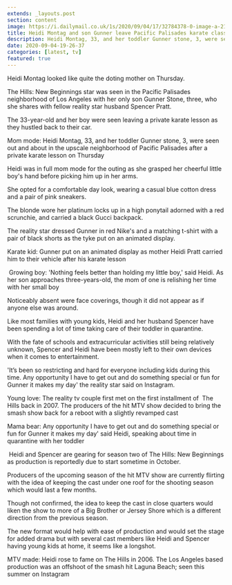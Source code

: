```yaml
---
extends: _layouts.post
section: content
image: https://i.dailymail.co.uk/1s/2020/09/04/17/32784378-0-image-a-21_1599237703129.jpg 
title: Heidi Montag and son Gunner leave Pacific Palisades karate class 
description: Heidi Montag, 33, and her toddler Gunner stone, 3, were seen out and about in the upscale neighborhood of Pacific Palisades after a private karate lesson on Thursday afternoon 
date: 2020-09-04-19-26-37 
categories: [latest, tv] 
featured: true 
--- 
```

Heidi Montag looked like quite the doting mother on Thursday.

The Hills: New Beginnings star was seen in the Pacific Palisades neighborhood of Los Angeles with her only son Gunner Stone, three, who she shares with fellow reality star husband Spencer Pratt. 

The 33-year-old and her boy were seen leaving a private karate lesson as they hustled back to their car. 

Mom mode: Heidi Montag, 33, and her toddler Gunner stone, 3, were seen out and about in the upscale neighborhood of Pacific Palisades after a private karate lesson on Thursday

Heidi was in full mom mode for the outing as she grasped her cheerful little boy's hand before picking him up in her arms. 

She opted for a comfortable day look, wearing a casual blue cotton dress and a pair of pink sneakers.

The blonde wore her platinum locks up in a high ponytail adorned with a red scrunchie, and carried a black Gucci backpack. 

The reality star dressed Gunner in red Nike's and a matching t-shirt with a pair of black shorts as the tyke put on an animated display. 

Karate kid: Gunner put on an animated display as mother Heidi Pratt carried him to their vehicle after his karate lesson

 Growing boy: 'Nothing feels better than holding my little boy,' said Heidi. As her son approaches three-years-old, the mom of one is relishing her time with her small boy

Noticeably absent were face coverings, though it did not appear as if anyone else was around.  

Like most families with young kids, Heidi and her husband Spencer have been spending a lot of time taking care of their toddler in quarantine. 

With the fate of schools and extracurricular activities still being relatively unknown, Spencer and Heidi have been mostly left to their own devices when it comes to entertainment.  

'It’s been so restricting and hard for everyone including kids during this time. Any opportunity I have to get out and do something special or fun for Gunner it makes my day' the reality star said on Instagram.  

Young love: The reality tv couple first met on the first installment of  The Hills back in 2007. The producers of the hit MTV show decided to bring the smash show back for a reboot with a slightly revamped cast 

Mama bear: Any opportunity I have to get out and do something special or fun for Gunner it makes my day' said Heidi, speaking about time in quarantine with her toddler

 Heidi and Spencer are gearing for season two of The Hills: New Beginnings as production is reportedly due to start sometime in October.

Producers of the upcoming season of the hit MTV show are currently flirting with the idea of keeping the cast under one roof for the shooting season which would last a few months. 

Though not confirmed, the idea to keep the cast in close quarters would liken the show to more of a Big Brother or Jersey Shore which is a different direction from the previous season.

The new format would help with ease of production and would set the stage for added drama but with several cast members like Heidi and Spencer having young kids at home, it seems like a longshot.  

MTV made: Heidi rose to fame on The Hills in 2006. The Los Angeles based production was an offshoot of the smash hit Laguna Beach; seen this summer on Instagram

